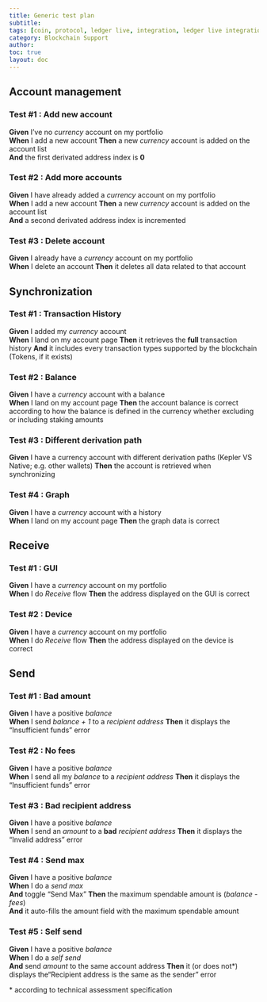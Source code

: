 ```yaml
---
title: Generic test plan
subtitle:
tags: [coin, protocol, ledger live, integration, ledger live integration]
category: Blockchain Support
author:
toc: true
layout: doc
---
```


## Account management

### Test #1 : Add new account
**Given** I’ve no _currency_ account on my portfolio  
**When** I add a new account
**Then** a new _currency_ account is added on the account list  
**And** the first derivated address index is **0**


### Test #2 : Add more accounts
**Given** I have already added a _currency_ account on my portfolio  
**When** I add a new account
**Then** a new _currency_ account is added on the account list  
**And** a second derivated address index is incremented


### Test #3 : Delete account
**Given** I already have a _currency_ account on my portfolio  
**When** I delete an account
**Then** it deletes all data related to that account


## Synchronization


### Test #1 : Transaction History
**Given** I added my _currency_ account  
**When** I land on my account page
**Then** it retrieves the **full** transaction history
**And** it includes every transaction types supported by the blockchain (Tokens, if it exists)


### Test #2 : Balance
**Given** I have a _currency_ account with a balance  
**When** I land on my account page
**Then** the account balance is correct according to how the balance is defined in the currency whether excluding or including staking amounts 


### Test #3 : Different derivation path
**Given** I have a currency account with different derivation paths (Kepler VS Native; e.g. other wallets)
**Then** the account is retrieved when synchronizing


### Test #4 : Graph
**Given** I have a _currency_ account with a history  
**When** I land on my account page
**Then** the graph data is correct


## Receive

### Test #1 : GUI
**Given** I have a _currency_ account on my portfolio  
**When** I do _Receive_ flow
**Then** the address displayed on the GUI is correct


### Test #2 : Device
**Given** I have a _currency_ account on my portfolio  
**When** I do _Receive_ flow
**Then** the address displayed on the device is correct


## Send

### Test #1 : Bad amount
**Given** I have a positive _balance_  
**When** I send _balance + 1_ to a _recipient address_
**Then** it displays the “Insufficient funds” error 


### Test #2 : No fees
**Given** I have a positive _balance_  
**When** I send all my _balance_ to a _recipient address_
**Then** it displays the “Insufficient funds” error 


### Test #3 : Bad recipient address
**Given** I have a positive _balance_  
**When** I send an _amount_ to a **bad** _recipient address_
**Then** it displays the “Invalid address” error 


### Test #4 : Send max
**Given** I have a positive _balance_  
**When** I do a _send max_  
**And** toggle “Send Max”
**Then** the maximum spendable amount is (_balance_ - _fees_)  
**And** it auto-fills the amount field with the maximum spendable amount


### Test #5 : Self send
**Given** I have a positive _balance_  
**When** I do a _self send_  
**And** send _amount_ to the same account address
**Then**  it (or does not*) displays the“Recipient address is the same as the sender” error 

\* according to technical assessment specification
